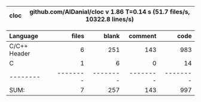 cloc|github.com/AlDanial/cloc v 1.86  T=0.14 s (51.7 files/s, 10322.8 lines/s)
--- | ---

Language|files|blank|comment|code
:-------|-------:|-------:|-------:|-------:
C/C++ Header|6|251|143|983
C|1|6|0|14
--------|--------|--------|--------|--------
SUM:|7|257|143|997

